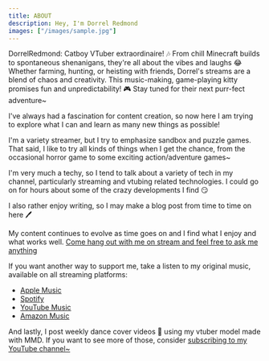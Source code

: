 ```yaml
---
title: ABOUT
description: Hey, I'm Dorrel Redmond
images: ["/images/sample.jpg"]
---
```



DorrelRedmond: Catboy VTuber extraordinaire! 🎶 From chill Minecraft builds to spontaneous shenanigans, they're all about the vibes and laughs 😂 Whether farming, hunting, or heisting with friends, Dorrel's streams are a blend of chaos and creativity. This music-making, game-playing kitty promises fun and unpredictability! 🎮 Stay tuned for their next purr-fect adventure~

I've always had a fascination for content creation, so now here I am trying to explore what I can and learn as many new things as possible!

I'm a variety streamer, but I try to emphasize sandbox and puzzle games. That said, I like to try all kinds of things when I get the chance, from the occasional horror game to some exciting action/adventure games~

I'm very much a techy, so I tend to talk about a variety of tech in my channel, particularly streaming and vtubing related technologies. I could go on for hours about some of the crazy developments I find 😏

I also rather enjoy writing, so I may make a blog post from time to time on here 🖊️

My content continues to evolve as time goes on and I find what I enjoy and what works well. [Come hang out with me on stream and feel free to ask me anything](https://twitch.tv/dorrelredmond)

If you want another way to support me, take a listen to my original music, available on all streaming platforms:

- [Apple Music](https://music.apple.com/us/artist/dorrel-redmond/1606677327)
- [Spotify](https://open.spotify.com/artist/3CRJJnYhQXumwKvbQLl215)
- [YouTube Music](https://www.youtube.com/channel/UCBMt4IJpIJ2rq3tMTMRnfOw)
- [Amazon Music](https://music.amazon.com/artists/B09R1PV2Q6/dorrel-redmond)

And lastly, I post weekly dance cover videos 💃 using my vtuber model made with MMD. If you want to see more of those, consider [subscribing to my YouTube channel~](https://www.youtube.com/channel/UCBMt4IJpIJ2rq3tMTMRnfOw)
